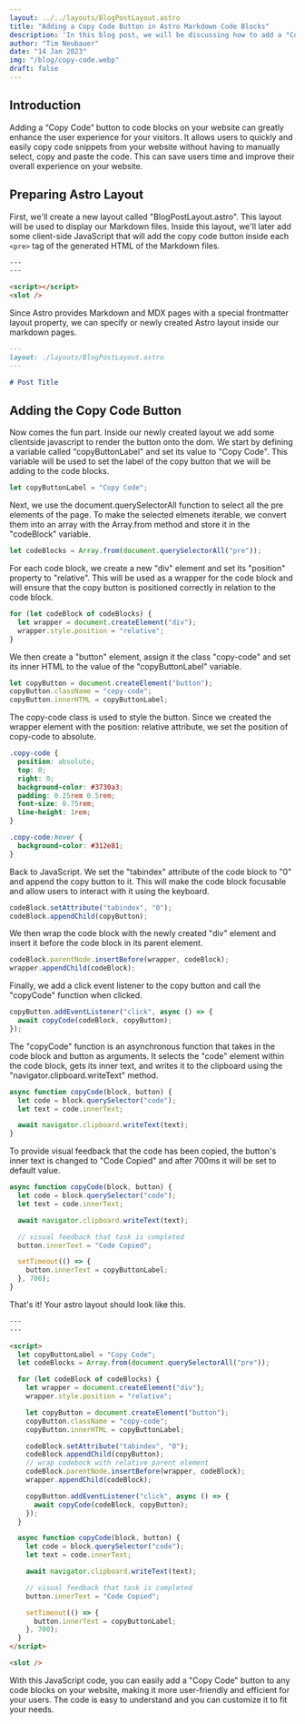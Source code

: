 ```yaml
---
layout: ../../layouts/BlogPostLayout.astro
title: "Adding a Copy Code Button in Astro Markdown Code Blocks"
description: 'In this blog post, we will be discussing how to add a "Copy Code" button to HTML code blocks using the Astro.build framework. However, the JavaScript code provided can also be used in any other HTML project.'
author: "Tim Neubauer"
date: "14 Jan 2023"
img: "/blog/copy-code.webp"
draft: false
---
```


## Introduction

Adding a “Copy Code” button to code blocks on your website can greatly enhance the user experience for your visitors. It allows users to quickly and easily copy code snippets from your website without having to manually select, copy and paste the code. This can save users time and improve their overall experience on your website.

## Preparing Astro Layout

First, we'll create a new layout called "BlogPostLayout.astro". This layout will be used to display our Markdown files. Inside this layout, we'll later add some client-side JavaScript that will add the copy code button inside each `<pre>` tag of the generated HTML of the Markdown files.

```html
---
---

<script></script>
<slot />
```

Since Astro provides Markdown and MDX pages with a special frontmatter layout property, we can specify or newly created Astro layout inside our markdown pages.

```markdown
---
layout: ./layouts/BlogPostLayout.astro
---

# Post Title
```

## Adding the Copy Code Button

Now comes the fun part. Inside our newly created layout we add some clientside javascript to render the button onto the dom. We start by defining a variable called "copyButtonLabel" and set its value to "Copy Code". This variable will be used to set the label of the copy button that we will be adding to the code blocks.

```javascript
let copyButtonLabel = "Copy Code";
```

Next, we use the document.querySelectorAll function to select all the pre elements of the page. To make the selected elmenets iterable, we convert them into an array with the Array.from method and store it in the "codeBlock" variable.

```javascript
let codeBlocks = Array.from(document.querySelectorAll("pre"));
```

For each code block, we create a new "div" element and set its "position" property to "relative". This will be used as a wrapper for the code block and will ensure that the copy button is positioned correctly in relation to the code block.

```javascript
for (let codeBlock of codeBlocks) {
  let wrapper = document.createElement("div");
  wrapper.style.position = "relative";
}
```

We then create a "button" element, assign it the class "copy-code" and set its inner HTML to the value of the "copyButtonLabel" variable.

```javascript
let copyButton = document.createElement("button");
copyButton.className = "copy-code";
copyButton.innerHTML = copyButtonLabel;
```

The copy-code class is used to style the button. Since we created the wrapper element with the position: relative attribute, we set the position of copy-code to absolute.

```css
.copy-code {
  position: absolute;
  top: 0;
  right: 0;
  background-color: #3730a3;
  padding: 0.25rem 0.5rem;
  font-size: 0.75rem;
  line-height: 1rem;
}

.copy-code:hover {
  background-color: #312e81;
}
```

Back to JavaScript. We set the "tabindex" attribute of the code block to "0" and append the copy button to it. This will make the code block focusable and allow users to interact with it using the keyboard.

```javascript
codeBlock.setAttribute("tabindex", "0");
codeBlock.appendChild(copyButton);
```

We then wrap the code block with the newly created "div" element and insert it before the code block in its parent element.

```javascript
codeBlock.parentNode.insertBefore(wrapper, codeBlock);
wrapper.appendChild(codeBlock);
```

Finally, we add a click event listener to the copy button and call the "copyCode" function when clicked.

```javascript
copyButton.addEventListener("click", async () => {
  await copyCode(codeBlock, copyButton);
});
```

The "copyCode" function is an asynchronous function that takes in the code block and button as arguments. It selects the "code" element within the code block, gets its inner text, and writes it to the clipboard using the "navigator.clipboard.writeText" method.

```javascript
async function copyCode(block, button) {
  let code = block.querySelector("code");
  let text = code.innerText;

  await navigator.clipboard.writeText(text);
}
```

To provide visual feedback that the code has been copied, the button's inner text is changed to "Code Copied" and after 700ms it will be set to default value.

```javascript
async function copyCode(block, button) {
  let code = block.querySelector("code");
  let text = code.innerText;

  await navigator.clipboard.writeText(text);

  // visual feedback that task is completed
  button.innerText = "Code Copied";

  setTimeout(() => {
    button.innerText = copyButtonLabel;
  }, 700);
}
```

That's it! Your astro layout should look like this.

```html
---
---

<script>
  let copyButtonLabel = "Copy Code";
  let codeBlocks = Array.from(document.querySelectorAll("pre"));

  for (let codeBlock of codeBlocks) {
    let wrapper = document.createElement("div");
    wrapper.style.position = "relative";

    let copyButton = document.createElement("button");
    copyButton.className = "copy-code";
    copyButton.innerHTML = copyButtonLabel;

    codeBlock.setAttribute("tabindex", "0");
    codeBlock.appendChild(copyButton);
    // wrap codebock with relative parent element
    codeBlock.parentNode.insertBefore(wrapper, codeBlock);
    wrapper.appendChild(codeBlock);

    copyButton.addEventListener("click", async () => {
      await copyCode(codeBlock, copyButton);
    });
  }

  async function copyCode(block, button) {
    let code = block.querySelector("code");
    let text = code.innerText;

    await navigator.clipboard.writeText(text);

    // visual feedback that task is completed
    button.innerText = "Code Copied";

    setTimeout(() => {
      button.innerText = copyButtonLabel;
    }, 700);
  }
</script>

<slot />
```

With this JavaScript code, you can easily add a "Copy Code" button to any code blocks on your website, making it more user-friendly and efficient for your users. The code is easy to understand and you can customize it to fit your needs.
